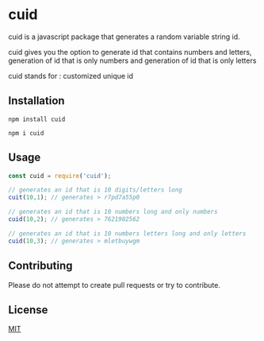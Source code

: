 # cuid

cuid is a javascript package that generates a random variable string id.

cuid gives you the option to generate id that contains numbers and letters,
generation of id that is only numbers and generation of id that is only letters

cuid stands for : customized unique id

## Installation

```
npm install cuid
```
```
npm i cuid
```

## Usage

```javascript
const cuid = require('cuid');

// generates an id that is 10 digits/letters long
cuit(10,1); // generates > r7pd7a55p0

// generates an id that is 10 numbers long and only numbers
cuid(10,2); // generates > 7621902562

// generates an id that is 10 numbers letters long and only letters
cuid(10,3); // generates > mletbuywgm
```

## Contributing
Please do not attempt to create pull requests or try to contribute.

## License
[MIT](https://choosealicense.com/licenses/mit/)
